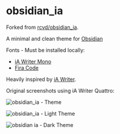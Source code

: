 # obsidian_ia

Forked from [rcvd/obsidian_ia](https://github.com/rcvd/obsidian_ia).

A minimal and clean theme for [Obsidian](https://obsidian.md)

Fonts - Must be installed locally:

* [iA Writer Mono](https://github.com/iaolo/iA-Fonts/tree/master/iA%20Writer%20Mono)
* [Fira Code](https://github.com/tonsky/FiraCode#download--install)

Heavily inspired by [iA Writer](https://ia.net/writer).

Original screenshots using iA Writer Quattro:

![obsidian_ia - Theme](lightdark.png)

![obsidian_ia - Light Theme](light.png)

![obsidian ia - Dark Theme](dark.png)
